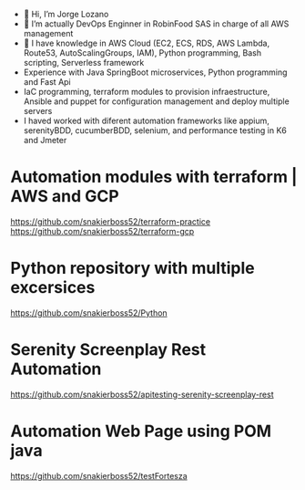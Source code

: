 - 👋 Hi, I’m Jorge Lozano 
- 👀 I’m actually DevOps Enginner in RobinFood SAS in charge of all AWS management
- 💞️ I have knowledge in AWS Cloud (EC2, ECS, RDS, AWS Lambda, Route53, AutoScalingGroups, IAM), Python programming, Bash scripting, Serverless framework
- Experience with Java SpringBoot microservices, Python programming and Fast Api
- IaC programming, terraform modules to provision infraestructure, Ansible and puppet for configuration management and deploy multiple servers
- I haved worked with diferent automation frameworks like appium, serenityBDD, cucumberBDD, selenium, and performance testing in K6 and Jmeter


# Automation modules with terraform | AWS and GCP
https://github.com/snakierboss52/terraform-practice
https://github.com/snakierboss52/terraform-gcp

# Python repository with multiple excersices
https://github.com/snakierboss52/Python

# Serenity Screenplay Rest Automation
https://github.com/snakierboss52/apitesting-serenity-screenplay-rest

# Automation Web Page using POM java
https://github.com/snakierboss52/testFortesza


<!---
snakierboss52/snakierboss52 is a ✨ special ✨ repository because its `README.md` (this file) appears on your GitHub profile.
You can click the Preview link to take a look at your changes.
--->
